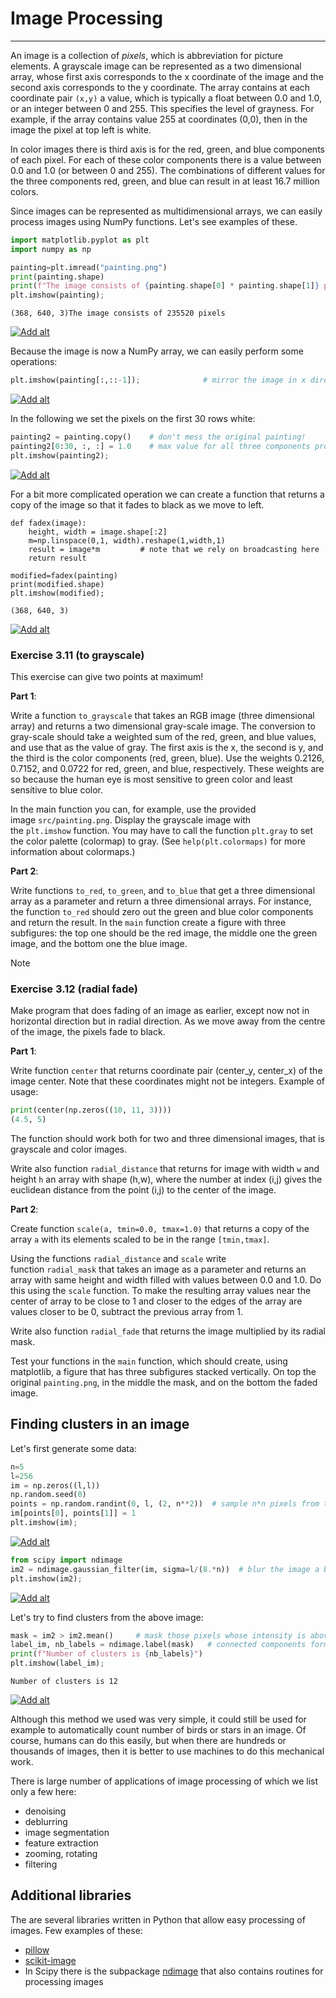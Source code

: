 # Image Processing
---
An image is a collection of _pixels_, which is abbreviation for picture elements. A grayscale image can be represented as a two dimensional array, whose first axis corresponds to the x coordinate of the image and the second axis corresponds to the y coordinate. The array contains at each coordinate pair `(x,y)` a value, which is typically a float between 0.0 and 1.0, or an integer between 0 and 255. This specifies the level of grayness. For example, if the array contains value 255 at coordinates (0,0), then in the image the pixel at top left is white.

In color images there is third axis is for the red, green, and blue components of each pixel. For each of these color components there is a value between 0.0 and 1.0 (or between 0 and 255). The combinations of different values for the three components red, green, and blue can result in at least 16.7 million colors.

Since images can be represented as multidimensional arrays, we can easily process images using NumPy functions. Let's see examples of these.

```python
import matplotlib.pyplot as plt
import numpy as np
```

```python
painting=plt.imread("painting.png")
print(painting.shape)
print(f"The image consists of {painting.shape[0] * painting.shape[1]} pixels")
plt.imshow(painting);
```

```
(368, 640, 3)The image consists of 235520 pixels
```

[![Add alt](https://courses.mooc.fi/api/v0/files/course/af212a69-32b3-4c75-bb17-9cc850d99bf9/images/itBeAYvPBtqWQgCh5W3wUl7a46BVVg.png)](https://courses.mooc.fi/api/v0/files/course/af212a69-32b3-4c75-bb17-9cc850d99bf9/images/itBeAYvPBtqWQgCh5W3wUl7a46BVVg.png)

Because the image is now a NumPy array, we can easily perform some operations:

```python
plt.imshow(painting[:,::-1]);              # mirror the image in x direction
```

[![Add alt](https://courses.mooc.fi/api/v0/files/course/af212a69-32b3-4c75-bb17-9cc850d99bf9/images/On0izzagksajpjrHbgHLuuey9bjQvw.png)](https://courses.mooc.fi/api/v0/files/course/af212a69-32b3-4c75-bb17-9cc850d99bf9/images/On0izzagksajpjrHbgHLuuey9bjQvw.png)

In the following we set the pixels on the first 30 rows white:

```python
painting2 = painting.copy()    # don't mess the original painting!
painting2[0:30, :, :] = 1.0    # max value for all three components produces white
plt.imshow(painting2);
```

[![Add alt](https://courses.mooc.fi/api/v0/files/course/af212a69-32b3-4c75-bb17-9cc850d99bf9/images/KnZF81jgLZnkh7zhJhJzNWyBzordg0.png)](https://courses.mooc.fi/api/v0/files/course/af212a69-32b3-4c75-bb17-9cc850d99bf9/images/KnZF81jgLZnkh7zhJhJzNWyBzordg0.png)

For a bit more complicated operation we can create a function that returns a copy of the image so that it fades to black as we move to left.

```arduino
def fadex(image):
    height, width = image.shape[:2]
    m=np.linspace(0,1, width).reshape(1,width,1)
    result = image*m         # note that we rely on broadcasting here
    return result
```

```routeros
modified=fadex(painting)
print(modified.shape)
plt.imshow(modified);
```

```
(368, 640, 3)
```

[![Add alt](https://courses.mooc.fi/api/v0/files/course/af212a69-32b3-4c75-bb17-9cc850d99bf9/images/tSMdTZtNV8vVH0Yknfdf62qef2HjZa.png)](https://courses.mooc.fi/api/v0/files/course/af212a69-32b3-4c75-bb17-9cc850d99bf9/images/tSMdTZtNV8vVH0Yknfdf62qef2HjZa.png)

### Exercise 3.11 (to grayscale)

This exercise can give two points at maximum!

**Part 1**:

Write a function `to_grayscale` that takes an RGB image (three dimensional array) and returns a two dimensional gray-scale image. The conversion to gray-scale should take a weighted sum of the red, green, and blue values, and use that as the value of gray. The first axis is the x, the second is y, and the third is the color components (red, green, blue). Use the weights 0.2126, 0.7152, and 0.0722 for red, green, and blue, respectively. These weights are so because the human eye is most sensitive to green color and least sensitive to blue color.

In the main function you can, for example, use the provided image `src/painting.png`. Display the grayscale image with the `plt.imshow` function. You may have to call the function `plt.gray` to set the color palette (colormap) to gray. (See `help(plt.colormaps)` for more information about colormaps.)

**Part 2**:

Write functions `to_red`, `to_green`, and `to_blue` that get a three dimensional array as a parameter and return a three dimensional arrays. For instance, the function `to_red` should zero out the green and blue color components and return the result. In the `main` function create a figure with three subfigures: the top one should be the red image, the middle one the green image, and the bottom one the blue image.

> [!NOTE]
> ### Exercise 3.12 (radial fade)
> 
> Make program that does fading of an image as earlier, except now not in horizontal direction but in radial direction. As we move away from the centre of the image, the pixels fade to black.
> 
> **Part 1**:
> 
> Write function `center` that returns coordinate pair (center_y, center_x) of the image center. Note that these coordinates might not be integers. Example of usage:
> 
> ```python
> print(center(np.zeros((10, 11, 3))))
> (4.5, 5)
> ```
> 
> The function should work both for two and three dimensional images, that is grayscale and color images.
> 
> Write also function `radial_distance` that returns for image with width `w` and height `h` an array with shape (h,w), where the number at index (i,j) gives the euclidean distance from the point (i,j) to the center of the image.
> 
> **Part 2**:
> 
> Create function `scale(a, tmin=0.0, tmax=1.0)` that returns a copy of the array `a` with its elements scaled to be in the range `[tmin,tmax]`.
> 
> Using the functions `radial_distance` and `scale` write function `radial_mask` that takes an image as a parameter and returns an array with same height and width filled with values between 0.0 and 1.0. Do this using the `scale` function. To make the resulting array values near the center of array to be close to 1 and closer to the edges of the array are values closer to be 0, subtract the previous array from 1.
> 
> Write also function `radial_fade` that returns the image multiplied by its radial mask.
> 
> Test your functions in the `main` function, which should create, using matplotlib, a figure that has three subfigures stacked vertically. On top the original `painting.png`, in the middle the mask, and on the bottom the faded image.
> 

## Finding clusters in an image

Let's first generate some data:

```python
n=5
l=256
im = np.zeros((l,l))
np.random.seed(0)
points = np.random.randint(0, l, (2, n**2))  # sample n*n pixels from the array im
im[points[0], points[1]] = 1
plt.imshow(im);
```

[![Add alt](https://courses.mooc.fi/api/v0/files/course/af212a69-32b3-4c75-bb17-9cc850d99bf9/images/t4d3rd0LTFr7P6pddfnH2kWHL5JMAX.png)](https://courses.mooc.fi/api/v0/files/course/af212a69-32b3-4c75-bb17-9cc850d99bf9/images/t4d3rd0LTFr7P6pddfnH2kWHL5JMAX.png)

```python
from scipy import ndimage
im2 = ndimage.gaussian_filter(im, sigma=l/(8.*n))  # blur the image a bit
plt.imshow(im2);
```

[![Add alt](https://courses.mooc.fi/api/v0/files/course/af212a69-32b3-4c75-bb17-9cc850d99bf9/images/qgHo63gG686c3OZaWuvVjA6d0yw58u.png)](https://courses.mooc.fi/api/v0/files/course/af212a69-32b3-4c75-bb17-9cc850d99bf9/images/qgHo63gG686c3OZaWuvVjA6d0yw58u.png)

Let's try to find clusters from the above image:

```python
mask = im2 > im2.mean()     # mask those pixels whose intensity is above mean
label_im, nb_labels = ndimage.label(mask)   # connected components form clusters
print(f"Number of clusters is {nb_labels}")
plt.imshow(label_im);
```

```
Number of clusters is 12
```

[![Add alt](https://courses.mooc.fi/api/v0/files/course/af212a69-32b3-4c75-bb17-9cc850d99bf9/images/UGNwUTcrLbAnKvahMd3BwsCQPDQni3.png)](https://courses.mooc.fi/api/v0/files/course/af212a69-32b3-4c75-bb17-9cc850d99bf9/images/UGNwUTcrLbAnKvahMd3BwsCQPDQni3.png)

Although this method we used was very simple, it could still be used for example to automatically count number of birds or stars in an image. Of course, humans can do this easily, but when there are hundreds or thousands of images, then it is better to use machines to do this mechanical work.

There is large number of applications of image processing of which we list only a few here:

- denoising
- deblurring
- image segmentation
- feature extraction
- zooming, rotating
- filtering

## Additional libraries

The are several libraries written in Python that allow easy processing of images. Few examples of these:

- [pillow](https://python-pillow.org/)
- [scikit-image](https://scikit-image.org/)
- In Scipy there is the subpackage [ndimage](https://docs.scipy.org/doc/scipy/tutorial/ndimage.html) that also contains routines for processing images